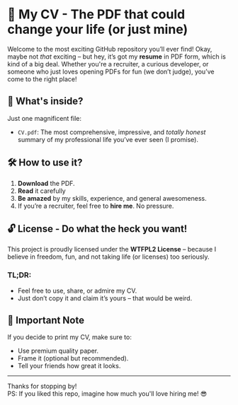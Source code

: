 # 📝 My CV - The PDF that could change your life (or just mine)

Welcome to the most exciting GitHub repository you’ll ever find! Okay, maybe not *that* exciting – but hey, it’s got my **resume** in PDF form, which is kind of a big deal. Whether you're a recruiter, a curious developer, or someone who just loves opening PDFs for fun (we don’t judge), you’ve come to the right place!

## 📂 What's inside?

Just one magnificent file:

- `CV.pdf`: The most comprehensive, impressive, and *totally honest* summary of my professional life you’ve ever seen (I promise).

## 🛠 How to use it?

1. **Download** the PDF.
2. **Read** it carefully
3. **Be amazed** by my skills, experience, and general awesomeness.
4. If you’re a recruiter, feel free to **hire me**. No pressure.

## 🔓 License - Do what the heck you want!

This project is proudly licensed under the **WTFPL2 License** – because I believe in freedom, fun, and not taking life (or licenses) too seriously.

### TL;DR:
- Feel free to use, share, or admire my CV.
- Just don’t copy it and claim it’s yours – that would be weird.

## 📢 Important Note

If you decide to print my CV, make sure to:
- Use premium quality paper.
- Frame it (optional but recommended).
- Tell your friends how great it looks.

---

Thanks for stopping by!  
PS: If you liked this repo, imagine how much you'll love hiring me! 😎
